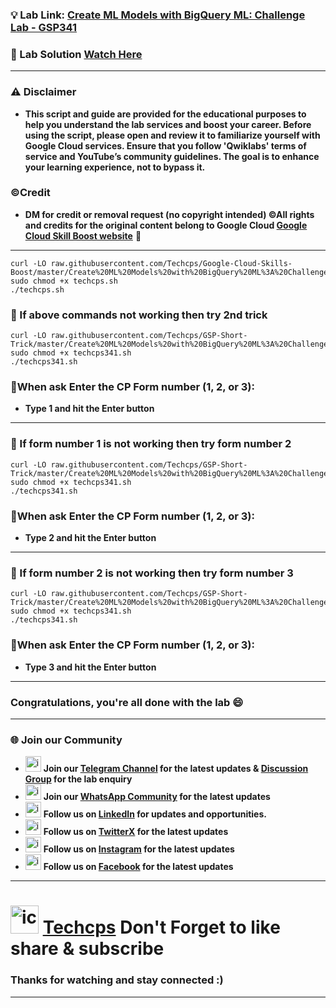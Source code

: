 

### 💡 Lab Link: [Create ML Models with BigQuery ML: Challenge Lab - GSP341](https://www.cloudskillsboost.google/focuses/14294?parent=catalog)

### 🚀 Lab Solution [Watch Here](https://youtu.be/rHobk7etJWs)

---

### ⚠️ Disclaimer
- **This script and guide are provided for  the educational purposes to help you understand the lab services and boost your career. Before using the script, please open and review it to familiarize yourself with Google Cloud services. Ensure that you follow 'Qwiklabs' terms of service and YouTube’s community guidelines. The goal is to enhance your learning experience, not to bypass it.**

### ©Credit
- **DM for credit or removal request (no copyright intended) ©All rights and credits for the original content belong to Google Cloud [Google Cloud Skill Boost website](https://www.cloudskillsboost.google/)** 🙏

---

```
curl -LO raw.githubusercontent.com/Techcps/Google-Cloud-Skills-Boost/master/Create%20ML%20Models%20with%20BigQuery%20ML%3A%20Challenge%20Lab/techcps.sh
sudo chmod +x techcps.sh
./techcps.sh
```
### 🚨 If above commands not working then try 2nd trick

```
curl -LO raw.githubusercontent.com/Techcps/GSP-Short-Trick/master/Create%20ML%20Models%20with%20BigQuery%20ML%3A%20Challenge%20Lab/techcps341.sh
sudo chmod +x techcps341.sh
./techcps341.sh
```
### 🚨When ask Enter the CP Form number (1, 2, or 3):
- **Type 1 and hit the Enter button**
---

### 🚨 If form number 1 is not working then try form number 2

```
curl -LO raw.githubusercontent.com/Techcps/GSP-Short-Trick/master/Create%20ML%20Models%20with%20BigQuery%20ML%3A%20Challenge%20Lab/techcps341.sh
sudo chmod +x techcps341.sh
./techcps341.sh
```

### 🚨When ask Enter the CP Form number (1, 2, or 3):
- **Type 2 and hit the Enter button**

---

### 🚨 If form number 2 is not working then try form number 3

```
curl -LO raw.githubusercontent.com/Techcps/GSP-Short-Trick/master/Create%20ML%20Models%20with%20BigQuery%20ML%3A%20Challenge%20Lab/techcps341.sh
sudo chmod +x techcps341.sh
./techcps341.sh
```

### 🚨When ask Enter the CP Form number (1, 2, or 3):
- **Type 3 and hit the Enter button**

---

### Congratulations, you're all done with the lab 😄

---

### 🌐 Join our Community

- <img src="https://github.com/user-attachments/assets/a4a4b767-151c-461d-bca1-da6d4c0cd68a" alt="icon" width="25" height="25"> **Join our [Telegram Channel](https://t.me/Techcps) for the latest updates & [Discussion Group](https://t.me/Techcpschat) for the lab enquiry**
- <img src="https://github.com/user-attachments/assets/aa10b8b2-5424-40bc-8911-7969f29f6dae" alt="icon" width="25" height="25"> **Join our [WhatsApp Community](https://whatsapp.com/channel/0029Va9nne147XeIFkXYv71A) for the latest updates**
- <img src="https://github.com/user-attachments/assets/b9da471b-2f46-4d39-bea9-acdb3b3a23b0" alt="icon" width="25" height="25"> **Follow us on [LinkedIn](https://www.linkedin.com/company/techcps/) for updates and opportunities.**
- <img src="https://github.com/user-attachments/assets/a045f610-775d-432a-b171-97a2d19718e2" alt="icon" width="25" height="25"> **Follow us on [TwitterX](https://twitter.com/Techcps_/) for the latest updates**
- <img src="https://github.com/user-attachments/assets/84e23456-7ed3-402a-a8a9-5d2fb5b44849" alt="icon" width="25" height="25"> **Follow us on [Instagram](https://instagram.com/techcps/) for the latest updates**
- <img src="https://github.com/user-attachments/assets/fc77ddc4-5b3b-42a9-a8da-e5561dce0c70" alt="icon" width="25" height="25"> **Follow us on [Facebook](https://facebook.com/techcps/) for the latest updates**

---

# <img src="https://github.com/user-attachments/assets/6ee41001-c795-467c-8d96-06b56c246b9c" alt="icon" width="45" height="45"> [Techcps](https://www.youtube.com/@techcps) Don't Forget to like share & subscribe

### Thanks for watching and stay connected :)
---

